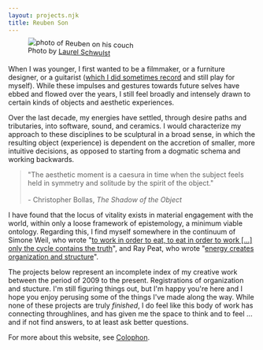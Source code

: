 ```yaml
---
layout: projects.njk
title: Reuben Son
---
```

<figure class="figure-medium" style="transform:rotate(2deg)">
  <img src="https://reubenson-portfolio.s3.us-east-1.amazonaws.com/assets/portrait_2024.jpg" alt="photo of Reuben on his couch">
  <figcaption>Photo by <a href="https://laurelschwulst.com/">Laurel Schwulst</a></figcaption>
</figure>

When I was younger, I first wanted to be a filmmaker, or a furniture designer, or a guitarist ([which I did sometimes record](https://wagtailrecordings.bandcamp.com/album/reuben-son-days-gone-by) and still play for myself). While these impulses and gestures towards future selves have ebbed and flowed over the years, I still feel broadly and intensely drawn to certain kinds of objects and aesthetic experiences.

Over the last decade, my energies have settled, through desire paths and tributaries, into software, sound, and ceramics. I would characterize my approach to these disciplines to be sculptural in a broad sense, in which the resulting object (experience) is dependent on the accretion of smaller, more intuitive decisions, as opposed to starting from a dogmatic schema and working backwards. 

> "The aesthetic moment is a caesura in time when the subject feels held in symmetry and solitude by the spirit of the object." <br/><br/> - Christopher Bollas, _The Shadow of the Object_

I have found that the locus of vitality exists in material engagement with the world, within only a loose framework of epistemology, a minimum viable ontology. Regarding this, I find myself somewhere in the continuum of Simone Weil, who wrote "[to work in order to eat, to eat in order to work [...] only the cycle contains the truth](https://theanarchistlibrary.org/library/simone-weil-gravity-and-grace#:~:text=%27Work%20makes%20us%20experience%20in,the%20cycle%20contains%20the%20truth.)", and Ray Peat, who wrote "[energy creates organization and structure](https://www.functionalps.com/blog/2011/04/23/energy-structure-and-carbon-dioxide-a-realistic-view-of-the-organism/#:~:text=energy%20creates%20organization%20and%20structure)". 

The projects below represent an incomplete index of my creative work between the period of 2009 to the present. Registrations of organization and stucture. I'm still figuring things out, but I'm happy you're here and I hope you enjoy perusing some of the things I've made along the way. While none of these projects are truly _finished_, I do feel like this body of work has connecting throughlines, and has given me the space to think and to feel ... and if not find answers, to at least ask better questions.

For more about this website, see [Colophon](/colophon).

